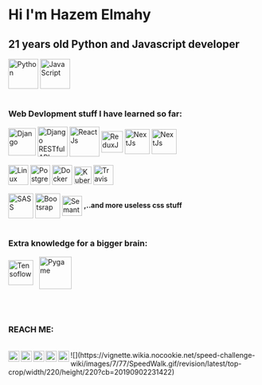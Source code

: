 
# Hi I'm Hazem Elmahy

<div> 
 <h2>21 years old Python and Javascript developer</h2>
    <img align="center" alt="Python" width="60px" src="https://upload.wikimedia.org/wikipedia/commons/thumb/0/0a/Python.svg/1024px-Python.svg.png"/> 
    <img align="center" alt="JavaScript" width="60px" src="https://d1yjjnpx0p53s8.cloudfront.net/styles/logo-thumbnail/s3/082014/js1_0.png?itok=9fCD5b30"/> 
    </div>
<br/>
<div> 
<h3>Web Devlopment stuff I have learned so far:</h3>
    <img align="center" alt="Django" width="55px" src="https://encrypted-tbn0.gstatic.com/images?q=tbn%3AANd9GcRKmS_BIi6yXDibV1uu_OMcuyfaVfBTAh59wQ&usqp=CAU"/> 
    <img align="center" alt="Django RESTful API" width="60px" src="https://files.realpython.com/media/djang-rest-framework-logo.37921ea75c09.png"/> 
    <img align="center" alt="ReactJs" width="60px" src="https://quintagroup.com/cms/js/js-image/react.js-logo.png/@@images/a9bf22bd-373a-4fae-a900-c22fd12c87c7.png"/> 
    <img align="center" alt="ReduxJs" width="43px" src="https://upload.wikimedia.org/wikipedia/commons/4/49/Redux.png"/> 
    <img align="center" alt="NextJs" width="50px" src="https://seeklogo.com/images/N/next-js-logo-7929BCD36F-seeklogo.com.png"/> 
 <img align="center" alt="NextJs" width="50px" src="https://s3-us-west-2.amazonaws.com/eaze-blog-assets-production/content/2017/07/12212257/axios-logo.png"/> 
    </div>
<br/>
<div> 
    <img align="center" alt="Linux" height="40px" src="https://seeklogo.net/wp-content/uploads/2020/03/Linux-logo.png"/> 
    <img align="center" alt="PostgreSQL" height="40px" src="https://www.unixmen.com/wp-content/uploads/2017/07/postgresql-logo.png"/> 
    <img align="center" alt="Docker" height="40px" src="https://i0.wp.com/www.docker.com/blog/wp-content/uploads/2013/11/homepage-docker-logo.png?fit=300%2C248&ssl=1"/>
    <img align="center" alt="Kubernetes" height="35px" src="https://logos-download.com/wp-content/uploads/2018/09/Kubernetes_Logo.png"/>
   <img align="center" alt="Travis CI" height="40px" src="https://cdn.freebiesupply.com/logos/large/2x/travis-ci-logo-png-transparent.png"/>
</div>
<br/>

<div> 
    <img align="center" alt="SASS" width="50px" src="https://cdn.freebiesupply.com/logos/thumbs/2x/sass-1-logo.png"/> 
    <img align="center" alt="Bootsrap" width="50px" src="https://miro.medium.com/max/320/0*_rAD9NgK7l6KSlNc.png"/> 
    <img align="center" alt="Semantic UI" width="40px" src="https://react.semantic-ui.com/logo.png"/> 
<strong>,..and more useless css stuff</strong>
 
</div>

<br/>

<div> 
 <h3>Extra knowledge for a bigger brain:</h3>
    <img align="center" alt="Tensoflow" width="50px" src="https://seeklogo.com/images/T/tensorflow-logo-AE5100E55E-seeklogo.com.png"/> &nbsp;
 <img align="center" alt="Pygame" width="65px" src="https://www.pygame.org/docs/pygame_small.gif"/> 
 
</div>


<br/><br/>
<h3> REACH ME: </h3>
<br/>
<a href="https://www.youtube.com/channel/UCOlffIASIE4veM6mFfQw6hw">
  <img align="left" alt="Hazem Elmahy - Youtube" width="22px" src="https://cdn.jsdelivr.net/npm/simple-icons@v3/icons/youtube.svg"/>
</a>
<a href="https://www.linkedin.com/in/hazem-elmahy-4ba3071a1/">
  <img align="left" alt="Hazem Elmahy - LinkedIn" width="22px" src="https://cdn.jsdelivr.net/npm/simple-icons@v3/icons/linkedin.svg"/>
</a>
<a href="https://www.instagram.com/HazemElmahy23/">
  <img align="left" alt="Hazem Elmahy - Instagram" width="22px" src="https://cdn.jsdelivr.net/npm/simple-icons@v3/icons/instagram.svg"/>
</a>
<a href="https://twitter.com/Zomaaa23">
  <img align="left" alt="Hazem Elmahy - Twitter" width="22px" src="https://cdn.jsdelivr.net/npm/simple-icons@v3/icons/twitter.svg"/>
</a>
<a href="https://www.facebook.com/hazemgamal23/">
  <img align="left" alt="Hazem Elmahy - Facebook" width="22px" src="https://cdn.jsdelivr.net/npm/simple-icons@v3/icons/facebook.svg"/>
</a>
![](https://vignette.wikia.nocookie.net/speed-challenge-wiki/images/7/77/SpeedWalk.gif/revision/latest/top-crop/width/220/height/220?cb=20190902231422)
